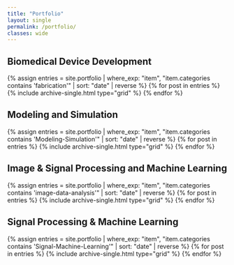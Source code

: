 ```yaml
---
title: "Portfolio"
layout: single
permalink: /portfolio/
classes: wide
---
```


## Biomedical Device Development
<div class="entries-grid">
  {% assign entries = site.portfolio | where_exp: "item", "item.categories contains 'fabrication'" | sort: "date" | reverse %}
  {% for post in entries %}
    {% include archive-single.html type="grid" %}
  {% endfor %}
</div>

<div style="clear: both;"></div>   <!-- force new row -->

## Modeling and Simulation
<div class="entries-grid">
  {% assign entries = site.portfolio | where_exp: "item", "item.categories contains 'Modeling-Simulation'" | sort: "date" | reverse %}
  {% for post in entries %}
    {% include archive-single.html type="grid" %}
  {% endfor %}
</div>

## Image & Signal Processing and Machine Learning
<div class="entries-grid">
  {% assign entries = site.portfolio | where_exp: "item", "item.categories contains 'image-data-analysis'" | sort: "date" | reverse %}
  {% for post in entries %}
    {% include archive-single.html type="grid" %}
  {% endfor %}
</div>

## Signal Processing & Machine Learning
<div class="entries-grid">
  {% assign entries = site.portfolio | where_exp: "item", "item.categories contains 'Signal-Machine-Learning'" | sort: "date" | reverse %}
  {% for post in entries %}
    {% include archive-single.html type="grid" %}
  {% endfor %}
</div>
